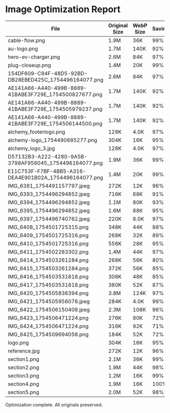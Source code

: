 Image Optimization Report
=========================

| File | Original Size | WebP Size | Savings |
|------|---------------|-----------|---------|
| cable-flow.png | 1.9M | 36K | 99% |
| au-logo.png | 1.7M | 140K | 92% |
| hero-ev-charger.png | 2.6M | 84K | 97% |
| plug-closeup.png | 1.4M | 20K | 99% |
| 154DF609-C94F-48D5-92BD-DB28EBED425C_1754496164077.png | 2.6M | 84K | 97% |
| AE141A66-A440-499B-8889-41BABE3F729E_1754500827677.png | 1.7M | 140K | 92% |
| AE141A66-A440-499B-8889-41BABE3F729E_1754505979237.png | 1.7M | 140K | 92% |
| AE141A66-A440-499B-8889-41BABE3F729E_1754506144500.png | 1.7M | 140K | 92% |
| alchemy_footerlogo.png | 128K | 4.0K | 97% |
| alchemy-logo_1754490685277.png | 304K | 16K | 95% |
| alchemy_logo_3.jpg | 128K | 4.0K | 97% |
| D57132B3-A222-4280-9A5B-3798AF956045_1754496164077.png | 1.9M | 36K | 99% |
| E11C753F-F7BF-4BB5-A316-DEA4E901B02A_1754496164077.png | 1.4M | 20K | 99% |
| IMG_6381_1754491157797.jpeg | 272K | 12K | 96% |
| IMG_6393_1754496294852.jpeg | 716K | 68K | 91% |
| IMG_6394_1754496294852.jpeg | 1.1M | 80K | 93% |
| IMG_6395_1754496294852.jpeg | 1.6M | 88K | 95% |
| IMG_6397_1754496740762.jpeg | 220K | 8.0K | 97% |
| IMG_6408_1754501725315.png | 348K | 44K | 88% |
| IMG_6409_1754501725316.png | 268K | 32K | 89% |
| IMG_6410_1754501725316.png | 556K | 28K | 95% |
| IMG_6411_1754502283302.png | 1.4M | 44K | 97% |
| IMG_6414_1754503261284.png | 268K | 56K | 80% |
| IMG_6415_1754503261284.png | 372K | 56K | 85% |
| IMG_6416_1754503531818.png | 308K | 48K | 85% |
| IMG_6417_1754503531818.png | 380K | 52K | 87% |
| IMG_6420_1754505836394.png | 3.8M | 124K | 97% |
| IMG_6421_1754505956078.jpeg | 284K | 4.0K | 99% |
| IMG_6422_1754506150408.jpeg | 2.3M | 108K | 96% |
| IMG_6423_1754506471224.png | 276K | 80K | 72% |
| IMG_6424_1754506471224.png | 316K | 92K | 71% |
| IMG_6425_1754509694058.png | 184K | 52K | 72% |
| logo.png | 304K | 16K | 95% |
| reference.jpg | 272K | 12K | 96% |
| section1.png | 2.1M | 36K | 99% |
| section2.png | 1.9M | 44K | 98% |
| section3.png | 1.2M | 16K | 99% |
| section4.png | 1.9M | 16K | 100% |
| section5.png | 2.0M | 52K | 98% |

Optimization complete. All originals preserved.

